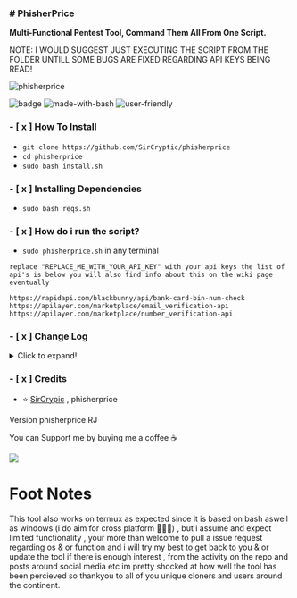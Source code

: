 ### # PhisherPrice
**Multi-Functional Pentest Tool, Command Them All From One Script.**

NOTE: I WOULD SUGGEST JUST EXECUTING THE SCRIPT FROM THE FOLDER UNTILL SOME BUGS ARE FIXED REGARDING API KEYS BEING READ!

![phisherprice](https://user-images.githubusercontent.com/48811414/86302115-ad7e1f80-bbff-11ea-8da0-d3f7a6746eb2.gif)


![badge](https://user-images.githubusercontent.com/48811414/86191653-8233fb80-bb3f-11ea-8b2c-5e8737da4464.png) ![made-with-bash](https://user-images.githubusercontent.com/48811414/86414182-29896d80-bcbb-11ea-9b0b-de6b57eb583d.png) ![user-friendly](https://user-images.githubusercontent.com/48811414/86414184-2a220400-bcbb-11ea-89a8-89890f2e3775.png)

### **- [ x ] How To Install**

- `git clone https://github.com/SirCryptic/phisherprice`
- `cd phisherprice`
-  `sudo bash install.sh`

### **- [ x ] Installing Dependencies**
- `sudo bash reqs.sh`

### **- [ x ] How do i run the script?**

- `sudo phisherprice.sh` in any terminal

```
replace "REPLACE_ME_WITH_YOUR_API_KEY" with your api keys the list of api's is below you will also find info about this on the wiki page eventually

https://rapidapi.com/blackbunny/api/bank-card-bin-num-check
https://apilayer.com/marketplace/email_verification-api
https://apilayer.com/marketplace/number_verification-api
```

### - [ x ] Change Log
<details>
  <summary>Click to expand!</summary>

- 16/02/2023
- Implemented a ssh scanner to scan for weak ciphers/macs/kex

- 11/02/2023
- updated how api keys are stored
- added email validator
- added BIN Checker

- 10/02/2023
- Fixed the following:
- phone number lookup (Feel free To add your own api key instead)
- Wi-Fi Honeypot Cracker + Update ✌️
- Also removed duplicate code 🤦

- NOTE: next update will more than likely include a gui overhaul while some features will be either removed or replaced
 
- 21/04/2022

- removed stealth ping ( required a key )
- removed needing a word before option
- removed website

- 06/06/20~23:00

- Added metasploit Nmap vuln script // all tests
- Added Linux Data Dump
- Added Sub Menu For Scanners In Auto Exploits Menu
- Added wifi honeypot cracker
- Added WP Auto Brute


30/06/20~@23:40

- Changed Phone API 
- Added Some Dependencies into installer // Majority Of Them Just A Few Left
-  Also Added Banner For Option Picker Enjoy 😎

- SUB MENU DEDICATED TO HYDRA || SUN/24/MAY/2020
-  Complete Overhaul / re-write
-  added tons more features too many to list

[WIKI](https://github.com/NULL-Security-Team/phisherprice/wiki)

- 2021/4/12
- Updated The Credits
  
</details>
  

### - [ x ] Credits

- ⭐ [SirCrypic](https://github.com/SirCryptic) , phisherprice


Version phisherprice RJ<tagname>


You can Support me by buying me a coffee ☕

<a href="https://www.buymeacoffee.com/sircryptic"><img src="https://img.buymeacoffee.com/button-api/?text=Buy me a coffee&emoji=&slug=sircryptic&button_colour=FFDD00&font_colour=000000&font_family=Cookie&outline_colour=000000&coffee_colour=ffffff" /></a>


# Foot Notes
This tool also works on termux as expected since it is based on bash aswell as windows (i do aim for cross platform 🙋‍♂️✅) , but i assume and expect limited functionality , your more than welcome to pull a issue request regarding os & or function and i will try my best to get back to you & or update the tool if there is enough interest , from the activity on the repo and posts around social media etc im pretty shocked at how well the tool has been percieved so thankyou to all of you unique cloners and users around the continent.
